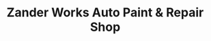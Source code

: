 ---
title: "Zander Works Auto Paint & Repair Shop"
url: /san-pablo/zander-works-auto-paint-and-repair-shop/
shop: car repair
---